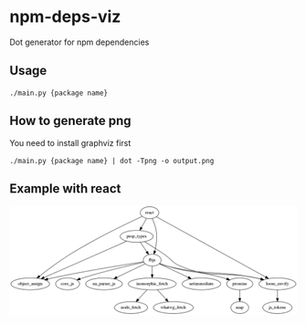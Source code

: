 # npm-deps-viz
Dot generator for npm dependencies

## Usage
```
./main.py {package name}
```

## How to generate png
You need to install graphviz first

```
./main.py {package name} | dot -Tpng -o output.png
```

## Example with react
![Image of Example](https://github.com/lbaillehaiche/npm-deps-viz/blob/master/assest/react.png)

